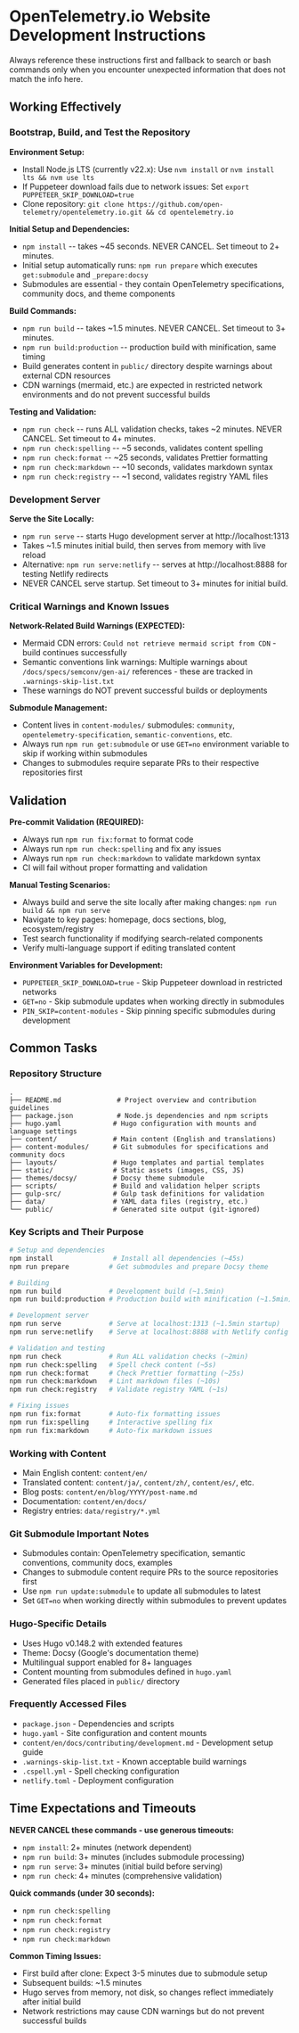 # OpenTelemetry.io Website Development Instructions

Always reference these instructions first and fallback to search or bash
commands only when you encounter unexpected information that does not match the
info here.

## Working Effectively

### Bootstrap, Build, and Test the Repository

**Environment Setup:**

- Install Node.js LTS (currently v22.x): Use `nvm install` or
  `nvm install lts && nvm use lts`
- If Puppeteer download fails due to network issues: Set
  `export PUPPETEER_SKIP_DOWNLOAD=true`
- Clone repository:
  `git clone https://github.com/open-telemetry/opentelemetry.io.git && cd opentelemetry.io`

**Initial Setup and Dependencies:**

- `npm install` -- takes ~45 seconds. NEVER CANCEL. Set timeout to 2+ minutes.
- Initial setup automatically runs: `npm run prepare` which executes
  `get:submodule` and `_prepare:docsy`
- Submodules are essential - they contain OpenTelemetry specifications,
  community docs, and theme components

**Build Commands:**

- `npm run build` -- takes ~1.5 minutes. NEVER CANCEL. Set timeout to 3+
  minutes.
- `npm run build:production` -- production build with minification, same timing
- Build generates content in `public/` directory despite warnings about external
  CDN resources
- CDN warnings (mermaid, etc.) are expected in restricted network environments
  and do not prevent successful builds

**Testing and Validation:**

- `npm run check` -- runs ALL validation checks, takes ~2 minutes. NEVER CANCEL.
  Set timeout to 4+ minutes.
- `npm run check:spelling` -- ~5 seconds, validates content spelling
- `npm run check:format` -- ~25 seconds, validates Prettier formatting
- `npm run check:markdown` -- ~10 seconds, validates markdown syntax
- `npm run check:registry` -- ~1 second, validates registry YAML files

### Development Server

**Serve the Site Locally:**

- `npm run serve` -- starts Hugo development server at http://localhost:1313
- Takes ~1.5 minutes initial build, then serves from memory with live reload
- Alternative: `npm run serve:netlify` -- serves at http://localhost:8888 for
  testing Netlify redirects
- NEVER CANCEL serve startup. Set timeout to 3+ minutes for initial build.

### Critical Warnings and Known Issues

**Network-Related Build Warnings (EXPECTED):**

- Mermaid CDN errors: `Could not retrieve mermaid script from CDN` - build
  continues successfully
- Semantic conventions link warnings: Multiple warnings about
  `/docs/specs/semconv/gen-ai/` references - these are tracked in
  `.warnings-skip-list.txt`
- These warnings do NOT prevent successful builds or deployments

**Submodule Management:**

- Content lives in `content-modules/` submodules: `community`,
  `opentelemetry-specification`, `semantic-conventions`, etc.
- Always run `npm run get:submodule` or use `GET=no` environment variable to
  skip if working within submodules
- Changes to submodules require separate PRs to their respective repositories
  first

## Validation

**Pre-commit Validation (REQUIRED):**

- Always run `npm run fix:format` to format code
- Always run `npm run check:spelling` and fix any issues
- Always run `npm run check:markdown` to validate markdown syntax
- CI will fail without proper formatting and validation

**Manual Testing Scenarios:**

- Always build and serve the site locally after making changes:
  `npm run build && npm run serve`
- Navigate to key pages: homepage, docs sections, blog, ecosystem/registry
- Test search functionality if modifying search-related components
- Verify multi-language support if editing translated content

**Environment Variables for Development:**

- `PUPPETEER_SKIP_DOWNLOAD=true` - Skip Puppeteer download in restricted
  networks
- `GET=no` - Skip submodule updates when working directly in submodules
- `PIN_SKIP=content-modules` - Skip pinning specific submodules during
  development

## Common Tasks

### Repository Structure

```
.
├── README.md              # Project overview and contribution guidelines
├── package.json           # Node.js dependencies and npm scripts
├── hugo.yaml             # Hugo configuration with mounts and language settings
├── content/              # Main content (English and translations)
├── content-modules/      # Git submodules for specifications and community docs
├── layouts/              # Hugo templates and partial templates
├── static/               # Static assets (images, CSS, JS)
├── themes/docsy/         # Docsy theme submodule
├── scripts/              # Build and validation helper scripts
├── gulp-src/             # Gulp task definitions for validation
├── data/                 # YAML data files (registry, etc.)
└── public/               # Generated site output (git-ignored)
```

### Key Scripts and Their Purpose

```bash
# Setup and dependencies
npm install               # Install all dependencies (~45s)
npm run prepare          # Get submodules and prepare Docsy theme

# Building
npm run build            # Development build (~1.5min)
npm run build:production # Production build with minification (~1.5min)

# Development server
npm run serve            # Serve at localhost:1313 (~1.5min startup)
npm run serve:netlify    # Serve at localhost:8888 with Netlify config

# Validation and testing
npm run check            # Run ALL validation checks (~2min)
npm run check:spelling   # Spell check content (~5s)
npm run check:format     # Check Prettier formatting (~25s)
npm run check:markdown   # Lint markdown files (~10s)
npm run check:registry   # Validate registry YAML (~1s)

# Fixing issues
npm run fix:format       # Auto-fix formatting issues
npm run fix:spelling     # Interactive spelling fix
npm run fix:markdown     # Auto-fix markdown issues
```

### Working with Content

- Main English content: `content/en/`
- Translated content: `content/ja/`, `content/zh/`, `content/es/`, etc.
- Blog posts: `content/en/blog/YYYY/post-name.md`
- Documentation: `content/en/docs/`
- Registry entries: `data/registry/*.yml`

### Git Submodule Important Notes

- Submodules contain: OpenTelemetry specification, semantic conventions,
  community docs, examples
- Changes to submodule content require PRs to the source repositories first
- Use `npm run update:submodule` to update all submodules to latest
- Set `GET=no` when working directly within submodules to prevent updates

### Hugo-Specific Details

- Uses Hugo v0.148.2 with extended features
- Theme: Docsy (Google's documentation theme)
- Multilingual support enabled for 8+ languages
- Content mounting from submodules defined in `hugo.yaml`
- Generated files placed in `public/` directory

### Frequently Accessed Files

- `package.json` - Dependencies and scripts
- `hugo.yaml` - Site configuration and content mounts
- `content/en/docs/contributing/development.md` - Development setup guide
- `.warnings-skip-list.txt` - Known acceptable build warnings
- `.cspell.yml` - Spell checking configuration
- `netlify.toml` - Deployment configuration

## Time Expectations and Timeouts

**NEVER CANCEL these commands - use generous timeouts:**

- `npm install`: 2+ minutes (network dependent)
- `npm run build`: 3+ minutes (includes submodule processing)
- `npm run serve`: 3+ minutes (initial build before serving)
- `npm run check`: 4+ minutes (comprehensive validation)

**Quick commands (under 30 seconds):**

- `npm run check:spelling`
- `npm run check:format`
- `npm run check:registry`
- `npm run check:markdown`

**Common Timing Issues:**

- First build after clone: Expect 3-5 minutes due to submodule setup
- Subsequent builds: ~1.5 minutes
- Hugo serves from memory, not disk, so changes reflect immediately after
  initial build
- Network restrictions may cause CDN warnings but do not prevent successful
  builds
